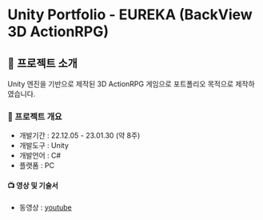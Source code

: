 # Unity Portfolio - EUREKA (BackView 3D ActionRPG)

## 📣 프로젝트 소개
Unity 엔진을 기반으로 제작된 3D ActionRPG 게임으로 포트폴리오 목적으로 제작하였습니다.

### 📜 프로젝트 개요
- 개발기간 : 22.12.05 - 23.01.30 (약 8주)
- 개발도구 : Unity
- 개발언어 : C#
- 플랫폼 : PC

#### 📺 영상 및 기술서
- 동영상 : [youtube](https://www.youtube.com/watch?v=CK8OJzMM3Wg&t=375s&ab_channel=EUREKA)
